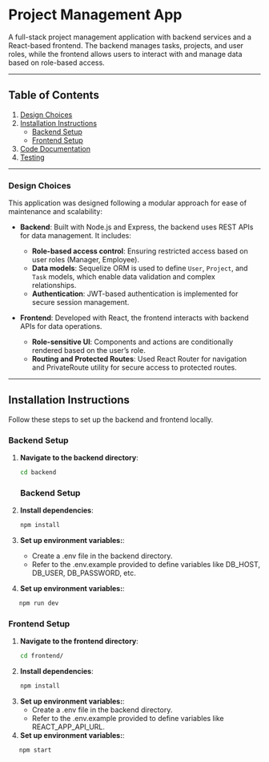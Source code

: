 # Project Management App

A full-stack project management application with backend services and a React-based frontend. The backend manages tasks, projects, and user roles, while the frontend allows users to interact with and manage data based on role-based access.

---

## Table of Contents

1. [Design Choices](#design-choices)
2. [Installation Instructions](#installation-instructions)
   - [Backend Setup](#backend-setup)
   - [Frontend Setup](#frontend-setup)
3. [Code Documentation](#code-documentation)
4. [Testing](#testing)

---

### Design Choices

This application was designed following a modular approach for ease of maintenance and scalability:

- **Backend**: Built with Node.js and Express, the backend uses REST APIs for data management. It includes:
  - **Role-based access control**: Ensuring restricted access based on user roles (Manager, Employee).
  - **Data models**: Sequelize ORM is used to define `User`, `Project`, and `Task` models, which enable data validation and complex relationships.
  - **Authentication**: JWT-based authentication is implemented for secure session management.
  
- **Frontend**: Developed with React, the frontend interacts with backend APIs for data operations.
  - **Role-sensitive UI**: Components and actions are conditionally rendered based on the user’s role.
  - **Routing and Protected Routes**: Used React Router for navigation and PrivateRoute utility for secure access to protected routes.

---

## Installation Instructions

Follow these steps to set up the backend and frontend locally.

### Backend Setup

1. **Navigate to the backend directory**:
   ```bash
   cd backend
    ```
   ### Backend Setup

2. **Install dependencies**:
   ```bash
   npm install
3. **Set up environment variables:**:
   - Create a .env file in the backend directory.
   - Refer to the .env.example provided to define variables like DB_HOST, DB_USER, DB_PASSWORD, etc.
4. **Set up environment variables:**:
```bash
   npm run dev
```
### Frontend Setup

1. **Navigate to the frontend directory**:
   ```bash
   cd frontend/
    ```
2. **Install dependencies**:
   ```bash
   npm install
3. **Set up environment variables:**:
   - Create a .env file in the backend directory.
   - Refer to the .env.example provided to define variables like REACT_APP_API_URL.
4. **Set up environment variables:**:
```bash
   npm start
```
